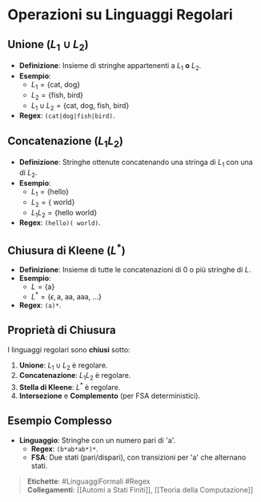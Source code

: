 # Operazioni su Linguaggi Regolari

## Unione ($L_1 \cup L_2$)
- **Definizione**: Insieme di stringhe appartenenti a $L_1$ **o** $L_2$.
- **Esempio**:
  - $L_1 = \{ \text{cat, dog} \}$
  - $L_2 = \{ \text{fish, bird} \}$
  - $L_1 \cup L_2 = \{ \text{cat, dog, fish, bird} \}$
- **Regex**: `(cat|dog|fish|bird)`.

## Concatenazione ($L_1 L_2$)
- **Definizione**: Stringhe ottenute concatenando una stringa di $L_1$ con una di $L_2$.
- **Esempio**:
  - $L_1 = \{ \text{hello} \}$
  - $L_2 = \{ \text{ world} \}$
  - $L_1 L_2 = \{ \text{hello world} \}$
- **Regex**: `(hello)( world)`.

## Chiusura di Kleene ($L^*$)
- **Definizione**: Insieme di tutte le concatenazioni di 0 o più stringhe di $L$.
- **Esempio**:
  - $L = \{ \text{a} \}$
  - $L^* = \{ \epsilon, \text{a, aa, aaa, ...} \}$
- **Regex**: `(a)*`.

## Proprietà di Chiusura
I linguaggi regolari sono **chiusi** sotto:
1. **Unione**: $L_1 \cup L_2$ è regolare.
2. **Concatenazione**: $L_1 L_2$ è regolare.
3. **Stella di Kleene**: $L^*$ è regolare.
4. **Intersezione** e **Complemento** (per FSA deterministici).

## Esempio Complesso
- **Linguaggio**: Stringhe con un numero pari di 'a'.
  - **Regex**: `(b*ab*ab*)*`.
  - **FSA**: Due stati (pari/dispari), con transizioni per 'a' che alternano stati.

> **Etichette**: #LinguaggiFormali #Regex  
> **Collegamenti**: [[Automi a Stati Finiti]], [[Teoria della Computazione]]